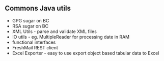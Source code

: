 ## Commons Java utils

- GPG sugar on BC 
- RSA sugar on BC
- XML Utils - parse and validate XML files
- IO utils - eg. MultipleReader for processing date in RAM
- functional interfaces
- FreshMail REST client
- Excel Exporter - easy to use export object based tabular data to Excel 